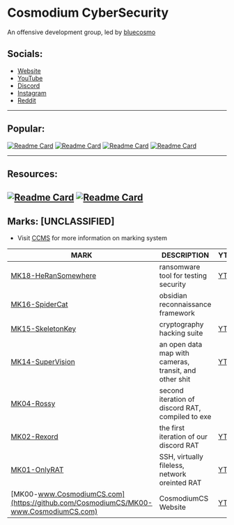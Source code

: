 # Cosmodium CyberSecurity

An offensive development group, led by [bluecosmo](https://github.com/prettyboycosmo)

## Socials:
- [Website](https://cosmodiumcs.com)
- [YouTube](https://youtube.com/cosmodiumcs)
- [Discord](https://discord.gg/4XZfceyKkh)
- [Instagram](https://instagram.com/cosmodium.cs)
- [Reddit](https://reddit.com/r/CosmodiumCS)

---

## Popular:
[![Readme Card](https://github-readme-stats.vercel.app/api/pin/?username=CosmodiumCS&repo=MK01-OnlyRat&theme=react)](https://github.com/CosmodiumCS/MK01-OnlyRAT)
[![Readme Card](https://github-readme-stats.vercel.app/api/pin/?username=CosmodiumCS&repo=MK16-SpiderCat&theme=react)](https://github.com/CosmodiumCS/MK16-SpiderCat)
[![Readme Card](https://github-readme-stats.vercel.app/api/pin/?username=CosmodiumCS&repo=MK15-SkeletonKey&theme=react)](https://github.com/CosmodiumCS/MK15-SkeletonKey)
[![Readme Card](https://github-readme-stats.vercel.app/api/pin/?username=CosmodiumCS&repo=MK14-SuperVision&theme=react)](https://github.com/CosmodiumCS/MK14-SuperVision)

---

## Resources:
[![Readme Card](https://github-readme-stats.vercel.app/api/pin/?username=CosmodiumCS&repo=MalwareDNA&theme=react)](https://github.com/CosmodiumCS/MalwareDNA)
[![Readme Card](https://github-readme-stats.vercel.app/api/pin/?username=CosmodiumCS&repo=resources&theme=react)](https://github.com/CosmodiumCS/resources)
---

## Marks: [UNCLASSIFIED]
- Visit [CCMS]() for more information on marking system

| MARK | DESCRIPTION | YT |
| ---- | ----------- | -- |
| [MK18-HeRanSomewhere]() | ransomware tool for testing security | [YT](https://www.youtube.com/watch?v=qyLlB_oiOXM) |
| [MK16-SpiderCat](https://github.com/CosmodiumCS/MK16-SpiderCat) | obsidian reconnaissance framework |
| [MK15-SkeletonKey](https://github.com/CosmodiumCS/MK15-SkeletonKey) | cryptography hacking suite | [YT](https://www.youtube.com/playlist?list=PL_dk67mLCSFHIcxmzhXE37tjROyyQnRI5) |
| [MK14-SuperVision](https://github.com/CosmodiumCS/supervision-vanilla) | an open data map with cameras, transit, and other shit | [YT](https://www.youtube.com/playlist?list=PL_dk67mLCSFHc99hAMT_wpao-o63T1xui) |
| [MK04-Rossy](https://github.com/CosmodiumCS/MK04-Rossy) | second iteration of discord RAT, compiled to exe |
| [MK02-Rexord](https://github.com/CosmodiumCS/MK02-Rexord) | the first iteration of our discord RAT | [YT](https://www.youtube.com/watch?v=xowncNKUziA) |
| [MK01-OnlyRAT](https://github.com/CosmodiumCS/MK01-OnlyRAT) | SSH, virtually fileless, network oreinted RAT | [YT](https://www.youtube.com/playlist?list=PL_dk67mLCSFE1dTqQqpRDFTfEGh9mE7MY) |
| [MK00-www.CosmodiumCS.com](https://github.com/CosmodiumCS/MK00-www.CosmodiumCS.com) | CosmodiumCS Website | [YT](https://www.youtube.com/live/ybWGnMWKUd0?si=xVDQ0bfntdchQaZz) |

